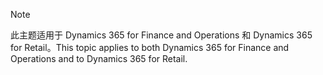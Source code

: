 > [!NOTE]
> <span data-ttu-id="6f56c-101">此主题适用于 Dynamics 365 for Finance and Operations 和 Dynamics 365 for Retail。</span><span class="sxs-lookup"><span data-stu-id="6f56c-101">This topic applies to both Dynamics 365 for Finance and Operations and to Dynamics 365 for Retail.</span></span> 